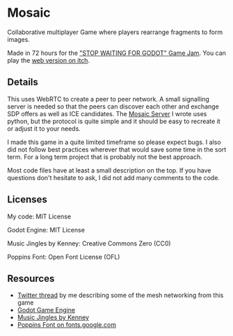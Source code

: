 # Mosaic

Collaborative multiplayer Game where players rearrange fragments to form images.

Made in 72 hours for the ["STOP WAITING FOR GODOT" Game Jam](https://itch.io/jam/stop-waiting-for-godot).
You can play the [web version on itch](https://winston-yallow.itch.io/mosaic).

## Details

This uses WebRTC to create a peer to peer network. A small signalling server is needed
so that the peers can discover each other and exchange SDP offers as well as ICE candidates.
The [Mosaic Server](https://github.com/winston-yallow/mosaic-server) I wrote uses python,
but the protocol is quite simple and it should be easy to recreate it or adjust it to your needs.

I made this game in a quite limited timeframe so please expect bugs. I also did not follow best
practices wherever that would save some time in the sort term. For a long term project that is
probably not the best approach.

Most code files have at least a small description on the top. If you have questions don't hesitate
to ask, I did not add many comments to the code.

## Licenses

My code: MIT License

Godot Engine: MIT License

Music Jingles by Kenney: Creative Commons Zero (CC0)

Poppins Font: Open Font License (OFL)

## Resources

- [Twitter thread](https://twitter.com/WinstonYallow/status/1435180419717210112) by me describing some of the mesh networking from this game
- [Godot Game Engine](https://godotengine.org/)
- [Music Jingles by Kenney](https://www.kenney.nl/assets/music-jingles)
- [Poppins Font on fonts.google.com](https://fonts.google.com/specimen/Poppins)

